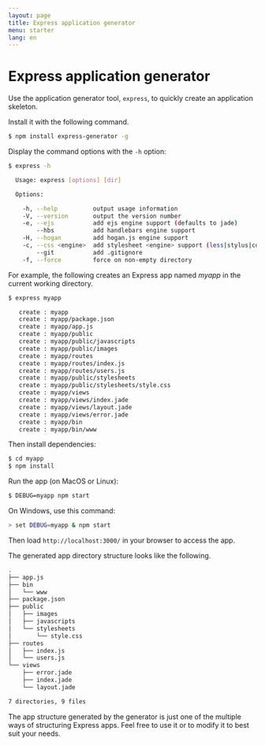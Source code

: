 ```yaml
---
layout: page
title: Express application generator
menu: starter
lang: en
---
```


# Express application generator

Use the application generator tool, `express`, to quickly create an application skeleton.

Install it with the following command.

~~~sh
$ npm install express-generator -g
~~~

Display the command options with the `-h` option:

~~~sh
$ express -h

  Usage: express [options] [dir]

  Options:

    -h, --help          output usage information
    -V, --version       output the version number
    -e, --ejs           add ejs engine support (defaults to jade)
        --hbs           add handlebars engine support
    -H, --hogan         add hogan.js engine support
    -c, --css <engine>  add stylesheet <engine> support (less|stylus|compass|sass) (defaults to plain css)
        --git           add .gitignore
    -f, --force         force on non-empty directory
~~~

For example, the following creates an Express app named _myapp_ in the current working directory.

~~~sh
$ express myapp

   create : myapp
   create : myapp/package.json
   create : myapp/app.js
   create : myapp/public
   create : myapp/public/javascripts
   create : myapp/public/images
   create : myapp/routes
   create : myapp/routes/index.js
   create : myapp/routes/users.js
   create : myapp/public/stylesheets
   create : myapp/public/stylesheets/style.css
   create : myapp/views
   create : myapp/views/index.jade
   create : myapp/views/layout.jade
   create : myapp/views/error.jade
   create : myapp/bin
   create : myapp/bin/www
~~~

Then install dependencies:

~~~sh
$ cd myapp 
$ npm install
~~~

Run the app (on MacOS or Linux):

~~~sh
$ DEBUG=myapp npm start
~~~

On Windows, use this command:

~~~sh
> set DEBUG=myapp & npm start
~~~

Then load `http://localhost:3000/` in your browser to access the app.

The generated app directory structure looks like the following.

~~~sh
.
├── app.js
├── bin
│   └── www
├── package.json
├── public
│   ├── images
│   ├── javascripts
│   └── stylesheets
│       └── style.css
├── routes
│   ├── index.js
│   └── users.js
└── views
    ├── error.jade
    ├── index.jade
    └── layout.jade

7 directories, 9 files
~~~

<div class="doc-box doc-info" markdown="1">
The app structure generated by the generator is just one of the multiple ways of structuring Express apps. Feel free to use it or to modify it to best suit your needs.
</div>
